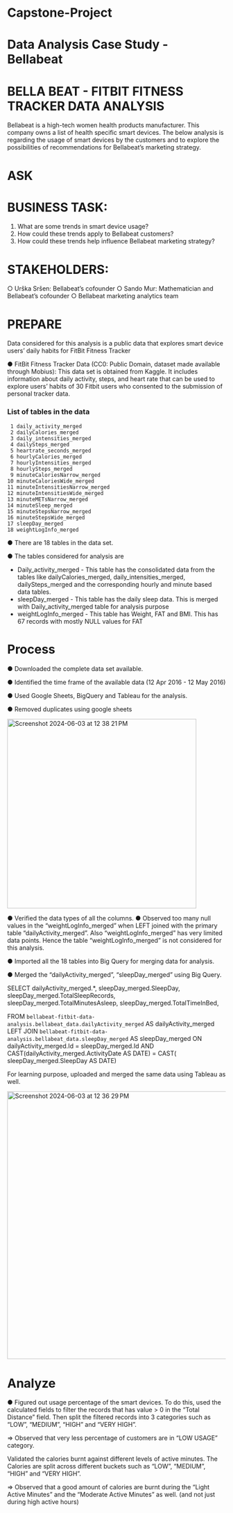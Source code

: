 # Capstone-Project
# Data Analysis Case Study - Bellabeat

# BELLA BEAT - FITBIT FITNESS TRACKER DATA ANALYSIS


Bellabeat is a high-tech women health products manufacturer. This company owns a list of health specific smart devices. The below analysis is regarding the usage of smart devices by the customers and to explore the possibilities of recommendations for Bellabeat’s marketing strategy.

# ASK

# BUSINESS TASK:
1. What are some trends in smart device usage? 
2. How could these trends apply to Bellabeat customers? 
3. How could these trends help influence Bellabeat marketing strategy?

# STAKEHOLDERS:
○ Urška Sršen: Bellabeat’s cofounder
○ Sando Mur: Mathematician and Bellabeat’s cofounder
○ Bellabeat marketing analytics team


# PREPARE

Data considered for this analysis is a public data that explores smart device users’ daily habits for FitBit Fitness Tracker

● FitBit Fitness Tracker Data (CC0: Public Domain, dataset made available through Mobius): This data set is obtained from Kaggle. It includes     
  information about daily activity, steps, and heart rate that can be used to explore users’ habits  of 30 Fitbit users who consented to the 
  submission of personal tracker data.

  ### List of tables in the data 
     1 daily_activity_merged
     2 dailyCalories_merged
     3 daily_intensities_merged
     4 dailySteps_merged
     5 heartrate_seconds_merged
     6 hourlyCalories_merged
     7 hourlyIntensities_merged
     8 hourlySteps_merged
     9 minuteCaloriesNarrow_merged
    10 minuteCaloriesWide_merged
    11 minuteIntensitiesNarrow_merged
    12 minuteIntensitiesWide_merged
    13 minuteMETsNarrow_merged
    14 minuteSleep_merged
    15 minuteStepsNarrow_merged
    16 minuteStepsWide_merged
    17 sleepDay_merged
    18 weightLogInfo_merged


● There are 18 tables in the data set.

● The tables considered for analysis are 
  - Daily_activity_merged - This table has the consolidated data from the tables like dailyCalories_merged, daily_intensities_merged,                     dailySteps_merged and the corresponding hourly and minute based data tables.
  - sleepDay_merged - This table has the daily sleep data. This is merged with Daily_activity_merged table for analysis purpose
  - weightLogInfo_merged - This table has Weight, FAT and BMI. This has 67 records with mostly NULL values for FAT


# Process

● Downloaded the complete data set available.

● Identified the time frame of the available data (12 Apr 2016 - 12 May 2016)

● Used Google Sheets, BigQuery and Tableau for the analysis.

● Removed duplicates using google sheets

<img width="436" alt="Screenshot 2024-06-03 at 12 38 21 PM" src="https://github.com/jeevareha/Capstone-Project/assets/32441508/0ef19805-d798-4eb7-9167-f675c6fd646a">

● Verified the data types of all the columns.
● Observed too many null values in the “weightLogInfo_merged” when LEFT joined with the primary table “dailyActivity_merged”. Also “weightLogInfo_merged” has very limited data points. Hence the table “weightLogInfo_merged” is not considered for this analysis.

● Imported all the 18 tables into Big Query for merging data for analysis. 

● Merged the “dailyActivity_merged”, “sleepDay_merged” using Big Query.


SELECT
   dailyActivity_merged.*,
   sleepDay_merged.SleepDay,
   sleepDay_merged.TotalSleepRecords,
   sleepDay_merged.TotalMinutesAsleep,
   sleepDay_merged.TotalTimeInBed,
  
 FROM
   `bellabeat-fitbit-data-analysis.bellabeat_data.dailyActivity_merged` AS dailyActivity_merged
  LEFT JOIN `bellabeat-fitbit-data-analysis.bellabeat_data.sleepDay_merged` AS sleepDay_merged
   ON dailyActivity_merged.Id = sleepDay_merged.Id
   AND CAST(dailyActivity_merged.ActivityDate AS DATE) = CAST( sleepDay_merged.SleepDay AS DATE)


For learning purpose, uploaded and merged the same data using Tableau as well.


<img width="616" alt="Screenshot 2024-06-03 at 12 36 29 PM" src="https://github.com/jeevareha/Capstone-Project/assets/32441508/33eb9bbf-907f-43ae-a818-d9b2ad31c821">


# Analyze

● Figured out usage percentage of the smart devices.
	To do this, used the calculated fields to filter the records that has value > 0 in the “Total Distance” field.
	Then split the filtered records into 3 categories such as “LOW”, “MEDIUM”, “HIGH” and “VERY HIGH”.
	
	
	


=> Observed that very less percentage of customers are in “LOW USAGE” category.





Validated the calories burnt against different levels of active minutes.
The Calories are split across different buckets such as “LOW”, “MEDIUM”, “HIGH” and “VERY HIGH”.





=>  Observed that a good amount of calories are burnt during the “Light Active Minutes” and the “Moderate Active Minutes” as well. (and not just during high active hours)





